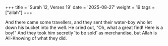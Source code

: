+++
title = 'Surah 12, Verses 19'
date = '2025-08-27'
weight = 19
tags = ["allah"]
+++

And there came some travellers, and they sent their water-boy who let down his bucket into the well. He cried out, “Oh, what a great find! Here is a boy!” And they took him secretly ˹to be sold˺ as merchandise, but Allah is All-Knowing of what they did.